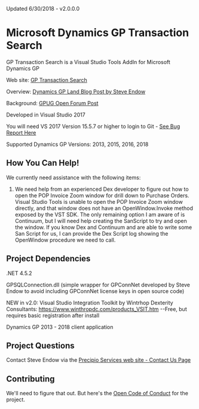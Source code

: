 Updated 6/30/2018 - v2.0.0.0


# Microsoft Dynamics GP Transaction Search
GP Transaction Search is a Visual Studio Tools AddIn for Microsoft Dynamics GP

Web site: [GP Transaction Search](https://precipioservices.com/free/gp-transaction-search/)

Overview:
[Dynamics GP Land Blog Post by Steve Endow](https://dynamicsgpland.blogspot.com/2018/06/dynamics-gp-transaction-search-v10-is.html)

Background:
[GPUG Open Forum Post](https://www.gpug.com/communities/community-home/digestviewer/viewthread?GroupId=247&MessageKey=662417f0-4c68-4ad8-b644-c4f628e45442&CommunityKey=4754a624-39c5-4458-8105-02b65a7e929e&tab=digestviewer&ReturnUrl=%2fcommunities%2fcommunity-home%2fdigestviewer%3fListKey%3dc8985617-e1ed-4b37-9427-d2bc0e80cbc1%26CommunityKey%3d4754a624-39c5-4458-8105-02b65a7e929e)

Developed in Visual Studio 2017 

You will need VS 2017 Version 15.5.7 or higher to login to Git - [See Bug Report Here](https://github.com/github/VisualStudio/issues/949)

Supported Dynamics GP Versions:  2013, 2015, 2016, 2018


## How You Can Help!

We currently need assistance with the following items:

1. We need help from an experienced Dex developer to figure out how to open the POP Invoice Zoom window for drill down to Purchase Orders. Visual Studio Tools is unable to open the POP Invoice Zoom window directly, and that window does not have an OpenWindow.Invoke method exposed by the VST SDK.  The only remaining option I am aware of is Continuum, but I will need help creating the SanScript to try and open the window. If you know Dex and Continuum and are able to write some San Script for us, I can provide the Dex Script log showing the OpenWindow procedure we need to call.


## Project Dependencies
.NET 4.5.2

GPSQLConnection.dll (simple wrapper for GPConnNet developed by Steve Endow to avoid including GPConnNet license keys in open source code)

NEW in v2.0: Visual Studio Integration Toolkit by Wintrhop Dexterity Consultants: https://www.winthropdc.com/products_VSIT.htm
--Free, but requires basic registration after install

Dynamics GP 2013 - 2018 client application


## Project Questions
Contact Steve Endow via the [Precipio Services web site - Contact Us Page](https://precipioservices.com/contact-us/)


## Contributing
We'll need to figure that out. But here's the [Open Code of Conduct](http://todogroup.org/opencodeofconduct/#VisualStudio/opensource@github.com) for the project.

